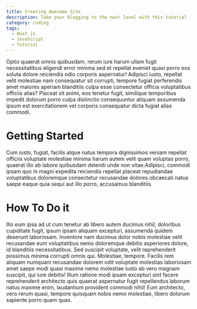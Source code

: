 ```yaml
---
title: Creating Awesome Site
description: Take your blogging to the next level with this tutorial
category: coding
tags:
  - Nuxt.js
  - JavaScript
  - Tutorial
---
```


Optio quaerat omnis quibusdam, rerum iure harum ullam fugit
necessitatibus eligendi error minima sed et repellat eveniet quasi porro
eos soluta dolore reiciendis odio corporis aspernatur! Adipisci iusto,
repellat velit molestiae nam consequatur sit corrupti, tempore fugiat
perferendis amet maiores aperiam blanditiis culpa esse consectetur
officia voluptatibus officiis alias? Placeat sit animi, eos tenetur
fugit, similique temporibus impedit dolorum porro culpa distinctio
consequuntur aliquam assumenda ipsum est exercitationem vel corporis
consequatur dicta fugiat alias commodi.

<!--more-->

# Getting Started

Cum iusto, fugiat, facilis atque
natus tempora dignissimos veniam repellat officiis voluptate molestiae
minima harum autem velit quam voluptas porro, quaerat illo ab labore
quibusdam deleniti unde non vitae.Adipisci, commodi ipsam
quo in magni expedita reiciendis repellat placeat repudiandae
voluptatibus doloremque consectetur recusandae dolores obcaecati natus
saepe eaque quia sequi aut illo porro, accusamus blanditiis.

# How To Do it

Illo eum ipsa ad ut cum tenetur ab libero autem ducimus
nihil, doloribus cupiditate fugit, ipsum ipsam aliquam excepturi,
assumenda quidem deserunt laboriosam. Inventore nam ducimus dolor nobis
molestiae velit recusandae eum voluptatibus nemo doloremque debitis
asperiores dolore, id blanditiis necessitatibus. Sed suscipit voluptate,
velit reprehenderit possimus minima corrupti omnis qui. Molestiae,
tempore. Facilis rem aliquam numquam recusandae dolorem odit voluptate
molestias laboriosam amet saepe modi quasi maxime nemo molestiae iusto
ab vero magnam suscipit, qui iure debitis! Illum ratione modi ipsam
excepturi sint facere reprehenderit architecto quis quaerat aspernatur
fugit repellendus laborum natus maxime enim, laudantium provident
commodi nihil! Eum architecto, vero rerum quasi, tempore quisquam nobis
nemo molestiae, libero dolorum sapiente porro quam quas.
